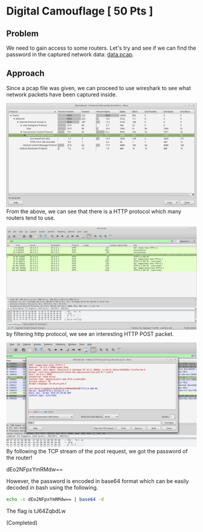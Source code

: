 # Digital Camouflage [ 50 Pts ]

## Problem

We need to gain access to some routers. Let's try and see if we can find the password in the captured network data: [data.pcap](./data.pcap).

## Approach

Since a pcap file was given, we can proceed to use wireshark to see what network packets have been captured inside.

![Screenshot of Wireshark Protocol Hierachy](Screenshots/1_dc.png)
From the above, we can see that there is a HTTP protocol which many routers tend to use.

![Screenshot of Http post](Screenshots/2_dc.png)
by filtering http protocol, we see an interesting HTTP POST packet.

![Screenshot of Follow TCP Stream](Screenshots/3_dc.png)
By following the TCP stream of the post request, we got the password of the router!

dEo2NFpxYmRMdw==

However, the password is encoded in base64 format which can be easily decoded in bash using the following.

```sh
echo -n dEo2NFpxYmRMdw== | base64 -d
```

The flag is tJ64ZqbdLw

(Completed)




